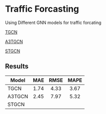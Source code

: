 # Traffic Forcasting
Using Different GNN models for traffic forcating

[TGCN](https://github.com/mhmdrdwn/traffic/blob/main/notebooks/tgcn-seoul-dataset.ipynb)

[A3TGCN](https://github.com/mhmdrdwn/traffic/blob/main/notebooks/a3tgcn-seoul-data.ipynb)

[STGCN](https://github.com/mhmdrdwn/traffic/blob/main/notebooks/stgcn-using-seoul-data.ipynb)


## Results

| Model         | MAE    | RMSE   | MAPE   |
| ------------- |:------:|:------:|:------:|
| TGCN          |  1.74  |  4.33  |  3.67  |
| A3TGCN        |  2.45  |  7.97  |  5.32  |
| STGCN         |        |        |        |

